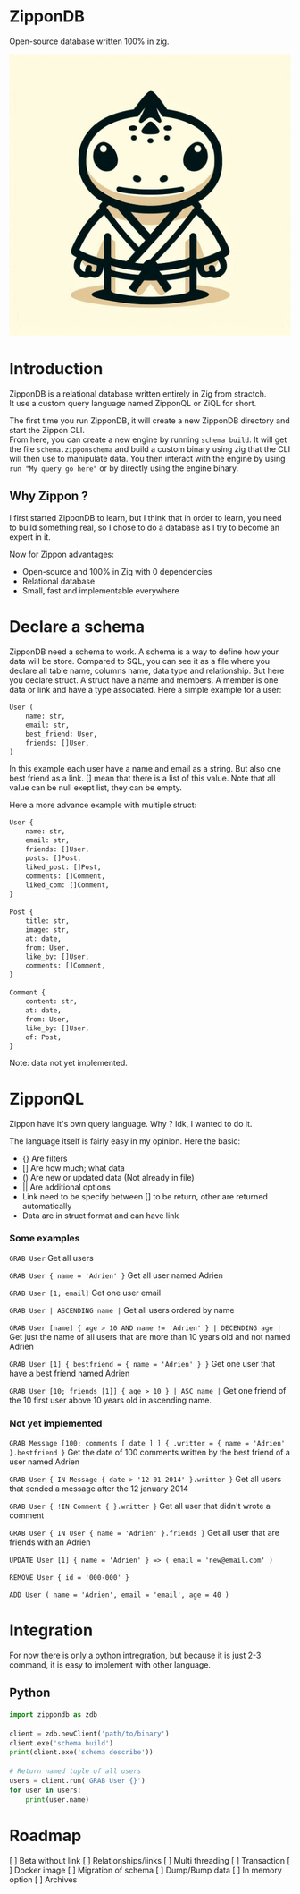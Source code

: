# ZipponDB

Open-source database written 100% in zig.

![alt text](https://github.com/MrBounty/ZipponDB/blob/main/logo.jpeg)

# Introduction

ZipponDB is a relational database written entirely in Zig from stractch.  
It use a custom query language named ZipponQL or ZiQL for short.

The first time you run ZipponDB, it will create a new ZipponDB directory and start the Zippon CLI.  
From here, you can create a new engine by running `schema build`. It will get the file `schema.zipponschema` and build a custom binary
using zig that the CLI will then use to manipulate data. You then interact with the engine by using `run "My query go here"` or
by directly using the engine binary.

## Why Zippon ?

I first started ZipponDB to learn, but I think that in order to learn, you need to build something real, so I chose to do a database
as I try to become an expert in it.

Now for Zippon advantages:
- Open-source and 100% in Zig with 0 dependencies
- Relational database
- Small, fast and implementable everywhere

# Declare a schema

ZipponDB need a schema to work. A schema is a way to define how your data will be store. Compared to SQL, you can see it as a 
file where you declare all table name, columns name, data type and relationship. But here you declare struct. A struct have a name and
members. A member is one data or link and have a type associated. Here a simple example for a user:

```
User (
    name: str,
    email: str,
    best_friend: User,
    friends: []User,
)
```

In this example each user have a name and email as a string. But also one best friend as a link. [] mean that there is a 
list of this value. Note that all value can be null exept list, they can be empty.

Here a more advance example with multiple struct:
```
User {
    name: str,
    email: str,
    friends: []User,
    posts: []Post,
    liked_post: []Post,
    comments: []Comment,
    liked_com: []Comment,
}

Post {
    title: str,
    image: str,
    at: date,
    from: User,
    like_by: []User,
    comments: []Comment,
}

Comment {
    content: str,
    at: date,
    from: User,
    like_by: []User,
    of: Post,
}
```

Note: data not yet implemented.

# ZipponQL

Zippon have it's own query language. Why ? Idk, I wanted to do it.

The language itself is fairly easy in my opinion. Here the basic:

- {} Are filters
- [] Are how much; what data
- () Are new or updated data (Not already in file)
- || Are additional options
- Link need to be specify between [] to be return, other are returned automatically
- Data are in struct format and can have link

### Some examples

`GRAB User`
Get all users

`GRAB User { name = 'Adrien' }`
Get all user named Adrien

`GRAB User [1; email]`
Get one user email

`GRAB User | ASCENDING name |`
Get all users ordered by name

`GRAB User [name] { age > 10 AND name != 'Adrien' } | DECENDING age |`
Get just the name of all users that are more than 10 years old and not named Adrien

`GRAB User [1] { bestfriend = { name = 'Adrien' } }`
Get one user that have a best friend named Adrien

`GRAB User [10; friends [1]] { age > 10 } | ASC name |`
Get one friend of the 10 first user above 10 years old in ascending name.

### Not yet implemented

`GRAB Message [100; comments [ date ] ] { .writter = { name = 'Adrien' }.bestfriend }`
Get the date of 100 comments written by the best friend of a user named Adrien

`GRAB User { IN Message { date > '12-01-2014' }.writter }`
Get all users that sended a message after the 12 january 2014

`GRAB User { !IN Comment { }.writter }`
Get all user that didn't wrote a comment

`GRAB User { IN User { name = 'Adrien' }.friends }`
Get all user that are friends with an Adrien

`UPDATE User [1] { name = 'Adrien' } => ( email = 'new@email.com' )`

`REMOVE User { id = '000-000' }`

`ADD User ( name = 'Adrien', email = 'email', age = 40 )`


# Integration

For now there is only a python intregration, but because it is just 2-3 command, it is easy to implement with other language.

## Python

```python
import zippondb as zdb

client = zdb.newClient('path/to/binary')
client.exe('schema build')
print(client.exe('schema describe'))

# Return named tuple of all users
users = client.run('GRAB User {}')
for user in users:
    print(user.name)
```

# Roadmap

[ ] Beta without link
[ ] Relationships/links
[ ] Multi threading
[ ] Transaction
[ ] Docker image
[ ] Migration of schema
[ ] Dump/Bump data
[ ] In memory option
[ ] Archives
